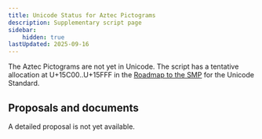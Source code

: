 ```yaml
---
title: Unicode Status for Aztec Pictograms
description: Supplementary script page
sidebar:
    hidden: true
lastUpdated: 2025-09-16
---
```


The Aztec Pictograms are not yet in Unicode. The script has a tentative allocation at U+15C00..U+15FFF in the [Roadmap to the SMP](http://www.unicode.org/roadmaps/smp/) for the Unicode Standard.

## Proposals and documents

A detailed proposal is not yet available.
